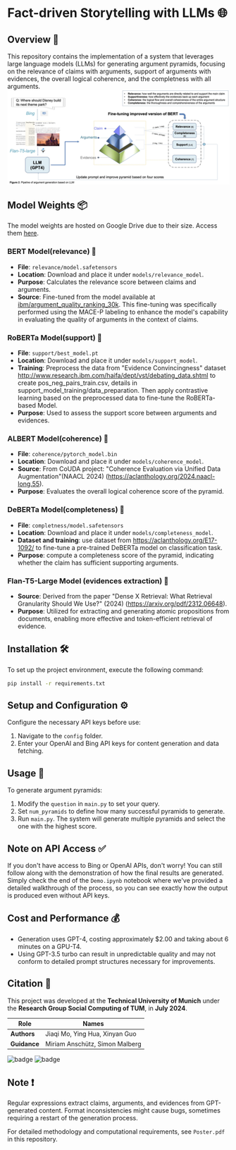 # Fact-driven Storytelling with LLMs 🌐

## Overview 📖
This repository contains the implementation of a system that leverages large language models (LLMs) for generating argument pyramids, focusing on the relevance of claims with arguments, support of arguments with evidences, the overall logical coherence, and the completness with all arguments.
![Process Overview](./pipeline.png)

## Model Weights 📦 
The model weights are hosted on Google Drive due to their size. Access them [here](https://drive.google.com/drive/folders/1UPbiBLuExIKfrYGkbWyj4pBYlNavgjLO?usp=sharing).

### BERT Model(relevance) 📕
- **File**: `relevance/model.safetensors`
- **Location**: Download and place it under `models/relevance_model`.
- **Purpose**: Calculates the relevance score between claims and arguments.
- **Source**: Fine-tuned from the model available at [ibm/argument_quality_ranking_30k](https://huggingface.co/datasets/ibm/argument_quality_ranking_30k). This fine-tuning was specifically performed using the MACE-P labeling to enhance the model's capability in evaluating the quality of arguments in the context of claims.

### RoBERTa Model(support) 📗
- **File**: `support/best_model.pt`
- **Location**: Download and place it under `models/support_model`.
- **Training**: Preprocess the data from "Evidence Convincingness" dataset http://www.research.ibm.com/haifa/dept/vst/debating_data.shtml to create pos_neg_pairs_train.csv, details in support_model_training/data_preparation. Then apply contrastive learning based on the preprocessed data to fine-tune the RoBERTa-based Model.
- **Purpose**: Used to assess the support score between arguments and evidences.

### ALBERT Model(coherence) 📘
- **File**: `coherence/pytorch_model.bin`
- **Location**: Download and place it under `models/coherence_model`.
- **Source**: From CoUDA project: "Coherence Evaluation via Unified Data Augmentation"(NAACL 2024) (https://aclanthology.org/2024.naacl-long.55).
- **Purpose**: Evaluates the overall logical coherence score of the pyramid.

### DeBERTa Model(completeness) 📙
- **File**: `completness/model.safetensors`
- **Location**: Download and place it under `models/completeness_model`.
- **Dataset and training**: use dataset from https://aclanthology.org/E17-1092/ to fine-tune a pre-trained DeBERTa model on classification task.
- **Purpose**: compute a completeness score of the pyramid, indicating whether the claim has sufficient supporting arguments.

### Flan-T5-Large Model (evidences extraction) 📔
- **Source**: Derived from the paper "Dense X Retrieval: What Retrieval Granularity Should We Use?" (2024) (https://arxiv.org/pdf/2312.06648). 
- **Purpose**: Utilized for extracting and generating atomic propositions from documents, enabling more effective and token-efficient retrieval of evidence.

## Installation 🛠️
To set up the project environment, execute the following command:

```bash
pip install -r requirements.txt
```
## Setup and Configuration ⚙️
Configure the necessary API keys before use:
1. Navigate to the `config` folder.
2. Enter your OpenAI and Bing API keys for content generation and data fetching.

## Usage 🚀
To generate argument pyramids:
1. Modify the `question` in `main.py` to set your query.
2. Set `num_pyramids` to define how many successful pyramids to generate.
3. Run `main.py`. The system will generate multiple pyramids and select the one with the highest score.

## Note on API Access ✅
If you don't have access to Bing or OpenAI APIs, don't worry! You can still follow along with the demonstration of how the final results are generated. Simply check the end of the `Demo.ipynb` notebook where we've provided a detailed walkthrough of the process, so you can see exactly how the output is produced even without API keys.
   
## Cost and Performance 💰
- Generation uses GPT-4, costing approximately $2.00 and taking about 6 minutes on a GPU-T4.
- Using GPT-3.5 turbo can result in unpredictable quality and may not conform to detailed prompt structures necessary for improvements.

## Citation 🌟

This project was developed at the **Technical University of Munich** under the **Research Group Social Computing of TUM**, in **July 2024**.

| Role        | Names                              |
|-------------|------------------------------------|
| **Authors** | Jiaqi Mo, Ying Hua, Xinyan Guo     |
| **Guidance**| Miriam Anschütz, Simon Malberg     |

![badge](https://img.shields.io/badge/University-TUM-blue)
![badge](https://img.shields.io/badge/Year-2024-red)


## Note ❗
Regular expressions extract claims, arguments, and evidences from GPT-generated content. Format inconsistencies might cause bugs, sometimes requiring a restart of the generation process.

For detailed methodology and computational requirements, see `Poster.pdf` in this repository.
